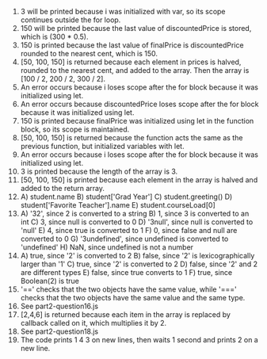 1) 3 will be printed because i was initialized with var, so its scope continues outside the for loop.
2) 150 will be printed because the last value of discountedPrice is stored, which is (300 * 0.5).
3) 150 is printed because the last value of finalPrice is discountedPrice rounded to the nearest cent, which is 150.
4) [50, 100, 150] is returned because each element in prices is halved, rounded to the nearest cent, and added to the array. Then the array is [100 / 2, 200 / 2, 300 / 2].
5) An error occurs because i loses scope after the for block because it was initialized using let.
6) An error occurs because discountedPrice loses scope after the for block because it was initialized using let.
7) 150 is printed because finalPrice was initialized using let in the function block, so its scope is maintained.
8) [50, 100, 150] is returned because the function acts the same as the previous function, but initialized variables with let.
9) An error occurs because i loses scope after the for block because it was initialized using let.
10) 3 is printed because the length of the array is 3.
11) [50, 100, 150] is printed because each element in the array is halved and added to the return array.
12) A) student.name
    B) student['Grad Year']
    C) student.greeting()
    D) student['Favorite Teacher'].name
    E) student.courseLoad[0]
13) A) '32', since 2 is converted to a string
    B) 1, since 3 is converted to an int
    C) 3, since null is converted to 0
    D) '3null', since null is converted to 'null'
    E) 4, since true is converted to 1
    F) 0, since false and null are converted to 0
    G) '3undefined', since undefined is converted to 'undefined'
    H) NaN, since undefined is not a number
14) A) true, since '2' is converted to 2
    B) false, since '2' is lexicographically larger than '1'
    C) true, since '2' is converted to 2
    D) false, since '2' and 2 are different types
    E) false, since true converts to 1
    F) true, since Boolean(2) is true
15) '==' checks that the two objects have the same value, while '===' checks that the two objects have the same value and the same type.
16) See part2-question16.js
17) [2,4,6] is returned because each item in the array is replaced by callback called on it, which multiplies it by 2.
18) See part2-question18.js
19) The code prints 1 4 3 on new lines, then waits 1 second and prints 2 on a new line.